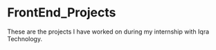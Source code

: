 # FrontEnd_Projects
These are the projects I have worked on during my internship with Iqra Technology.

